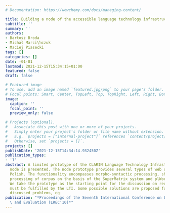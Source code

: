 ```yaml
---
# Documentation: https://wowchemy.com/docs/managing-content/

title: Building a node of the accessible language technology infrastructure
subtitle: ''
summary: ''
authors:
- Bartosz Broda
- Michał Marci\ŉczuk
- Maciej Piasecki
tags: []
categories: []
date: -01-01
lastmod: 2021-12-15T15:34:15+01:00
featured: false
draft: false

# Featured image
# To use, add an image named `featured.jpg/png` to your page's folder.
# Focal points: Smart, Center, TopLeft, Top, TopRight, Left, Right, BottomLeft, Bottom, BottomRight.
image:
  caption: ''
  focal_point: ''
  preview_only: false

# Projects (optional).
#   Associate this post with one or more of your projects.
#   Simply enter your project's folder or file name without extension.
#   E.g. `projects = ["internal-project"]` references `content/project/deep-learning/index.md`.
#   Otherwise, set `projects = []`.
projects: []
publishDate: '2021-12-15T14:34:14.932450Z'
publication_types:
- '1'
abstract: A limited prototype of the CLARIN Language Technology Infrastructure (LTI)
  node is presented. The node prototype provides several types of web services for
  Polish. The functionality encompasses morpho-syntactic processing, shallow semantic
  processing of corpus on the basis of the SuperMatrix system and plWordNet browsing.
  We take the prototype as the starting point for the discussion on requirements that
  must be fulfilled by the LTI. Some possible solutions are proposed for less frequently
  discussed problems, eg
publication: "*Proceedings of the Seventh International Conference on Language Resources\
  \ and Evaluation (LREC'10)*"
---
```


